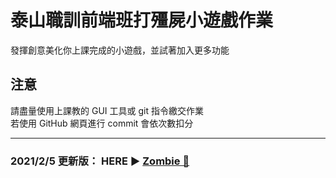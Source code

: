# 泰山職訓前端班打殭屍小遊戲作業
發揮創意美化你上課完成的小遊戲，並試著加入更多功能  

## 注意
請盡量使用上課教的 GUI 工具或 git 指令繳交作業  
若使用 GitHub 網頁進行 commit 會依次數扣分

--------------------------------------------
### 2021/2/5 更新版： HERE ▶ [Zombie 🎵](https://github.com/ellallu0903/jq-zombie)
